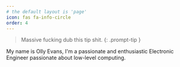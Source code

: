 ```yaml
---
# the default layout is 'page'
icon: fas fa-info-circle
order: 4
---
```


> Massive fucking dub this tip shit.
{: .prompt-tip }

My name is Olly Evans, I'm a passionate and enthusiastic Electronic Engineer passionate about low-level computing.